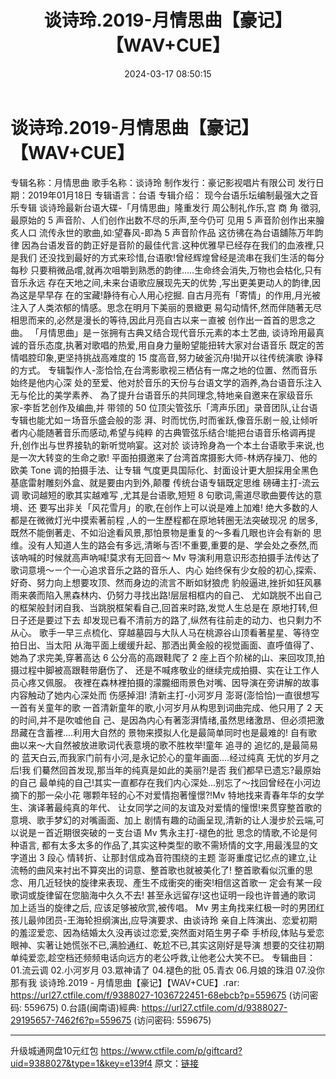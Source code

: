 ﻿---
title: 谈诗玲.2019-月情思曲【豪记】【WAV+CUE】
date: 2024-03-17 08:50:15
categories: 闽南语(台语)
tags: 华语中文
---
# 谈诗玲.2019-月情思曲【豪记】【WAV+CUE】

专辑名称：月情思曲
歌手名称：谈诗玲
制作发行：豪记影视唱片有限公司
发行日期：2019年01月18日
专辑语言：台语
专辑介绍：
现今台语乐坛编制最强大之音乐专辑
谈诗玲最新台语大碟-「月情思曲」隆重发行
周公制礼作乐,宫 商 角 徵羽,最原始的 5 声音阶、人们创作出数不尽的乐声,至今仍可 见用 5 声音阶创作出来膾炙人口
流传永世的歌曲,如:望春风-即為 5 声音阶作品 这彷彿在為台语舖陈万年韵律
因為台语发音的韵正好是音阶的最佳代言.这种优雅早已经存在我们的血液裡,只是我们
还没找到最好的方式来珍惜,台语歌!曾经辉煌曾经是流串在我们生活的每分每秒
只要稍微品嚐,就再次咀嚼到熟悉的韵律.....生命终会消失,万物也会枯化,只有音乐永远 存在天地之间,未来台语歌应展现先天的优势
,写出更美更动人的韵律,因為这是早早存 在的宝藏!静待有心人用心挖掘.
自古月亮有「寄情」的作用,月光被注入了人类浓郁的情感。思念在明月下美丽的景緻更
易勾动情怀,然而伴随著无尽相思而来的,必然是漫长的等待,因此月亮自古以来ㄧ直被 创作出一首首的思念之曲。
「月情思曲」是ㄧ张拥有古典又结合现代音乐元素的本土艺曲,
谈诗玲用最真诚的音乐态度,执著对歌唱的热爱,用自身力量盼望能扭转大家对台语音乐 既定的苦情唱腔印象,更坚持挑战高难度的 15
度高音,努力破釜沉舟!拋开以往传统演歌 诤释的方式。
专辑製作人-澎恰恰,在台湾影歌视三栖佔有一席之地的位置、然而音乐始终是他内心深
处的至爱、他对於音乐的天份与台语文学的涵养,為台语音乐注入无与伦比的美学素养、
為了提升台语音乐的共同理念,特地亲自邀来在家级音乐家-李哲艺创作及编曲,并 带领的 50
位顶尖管弦乐「湾声乐团」录音团队,让台语专辑也能尤如ㄧ场音乐盛会般的澎
湃、时而忧伤,时而雀跃,像音乐剧ㄧ般,让倾听者内心能随著音乐而感动,希望与纯粹
的古典管弦乐结合!能把台语音乐格调再提升,创作出与世界接轨的新听觉响宴。这对於
谈诗玲身為一个本土台语歌手来说,也是一次大转变的生命之歌!
平面拍摄邀来了台湾首席摄影大师-林炳存操刀、他的欧美 Tone 调的拍摄手法、让专辑
气度更具国际化、封面设计更大胆採用全黑色基底雷射雕刻外盒、就是要由内到外,颠覆 传统台语专辑既定思维
磅礡主打-流云调
歌词越短的歌其实越难写 ,尤其是台语歌,短短 8 句歌词,需道尽歌曲要传达的意境、还
要写出非关「风花雪月」的歌,在创作上可以说是难上加难!
绝大多数的人都是在微微灯光中摸索著前程 ,人的一生歷程都在原地转圈无法突破现况
的居多,既然不能倒著走、不如沿途看风景,那怕景物是重复的～多看几眼也许会有新的
思维。没有人知道人生的路会有多远,清晰与否!不重要,重要的是、学会处之泰然,而 该吶喊的时候就高声吶喊!莫求有无回音～
Mv 导演利用意识形态拍摄手法传达了歌词意境～ㄧ个一心追求音乐之路的音乐人、内心
始终保有少女般的初心,探索、好奇、努力向上想要攻顶、然而身边的流言不断如豺狼虎
豹般逼进,挫折如狂风暴雨来袭而陷入黑森林内、仍努力寻找出路!层层相框内的自己、
尤如跳脱不出自己的框架般封闭自我、当跳脱框架看自己,回首来时路,发觉人生总是在 原地打转,但日子还是要过下去
却发现已看不清前方的路了,纵然有往前走的动力、也只剩力不从心。
歌手一早三点梳化、穿越墓园与大队人马在桃源谷山顶看著星星、等待空拍日出、当太阳
从海平面上缓缓升起、那洒出黄金般的视觉画面、直呼值得了、她為了求完美,穿著高达 6 公分高的高跟鞋爬了 2
座上百个阶梯的山、来回攻顶,拍摄过程中脚被高跟鞋带磨伤了、 还是不喊疼敬业的继续完成拍摄、实在让工作人员心疼又佩服。
夜裡在森林裡拍摄的濛朧细雨景色对嘴、因导演在旁讲解的故事内容触动了她内心深处而 伤感掉泪!
清新主打-小河岁月
澎哥(澎恰恰)一直很想写一首有关童年的歌 一首清新童年的歌,小河岁月从构思到词曲完成、他只用了 2 天的时间,并不是吹嘘他自
己、是因為内心有著澎湃情绪,虽然思绪激昂、但必须把激昂藏在含蓄裡....利用大自然的 景物来摸拟人化是最简单同时也是最难的!
自有歌曲以来～大自然被放进歌词代表意境的歌不胜枚举!童年 追寻的 追忆的,是最简易 的
蓝天白云,而我家门前有小河,是永记於心的童年画面....经过纯真 无忧的岁月之后!我 们驀然回首发现,那当年的纯真是如此的美丽?!是否
我们都早已遗忘?最原始的自己 最单纯的自己!其实一直都存在我们内心深处...别忘了～找回曾经在小河边摘下的那一朵小花
哪颗年轻的心不对爱情抱著憧憬?!Mv 特地找来青春年华的女学生、演译著最纯真的年代、
让女同学之间的友谊及对爱情的憧憬!来贯穿整首歌的意境、歌手梦幻的对嘴画面、加上
剧情有趣的动画呈现,清新的让人漫步於云端,可以说是ㄧ首近期很突破的ㄧ支台语 Mv
隽永主打-褪色的批
思念的情歌,不论是何种语言, 都有太多太多的作品了,其实这种类型的歌不需矫情的文字,用最浅显的文字道出 3 段心
情转折、让那封信成為音符围绕的主题 澎哥重度记忆点的建立,让流畅的曲风来衬出不算突出的词意、整首歌也就被美化了!
整首歌看似沉重的思念、用几近轻快的旋律来表现、產生不成衝突的衝突!相信这首歌一 定会有某一段歌词或旋律留在您脑海中久久不去!
甚至永远留存!这也证明一段也许普通的歌词 加上适当的旋律之后, 应该足够被欣赏,被传唱。
Mv 男主角找来红极一时的男团红孩儿最帅团员-王海轮担纲演出,应导演要求、由谈诗玲
亲自上阵演出、恋爱初期的羞涩爱恋、因為结婚太久没再谈过恋爱,突然面对陌生男子牵
手桥段,体贴与爱恋眼神、实著让她慌张不已,满脸通红、乾尬不已,其实这刚好是导演
想要的交往初期单纯爱恋,趁空档还频频电话向远方的老公呼救,让他老公大笑不已。
专辑曲目：
01.流云调
02.小河岁月
03.眾神请了
04.褪色的批
05.青衣
06.月娘的珠泪
07.没你那有我
谈诗玲.2019 - 月情思曲【豪记】【WAV+CUE】.rar: https://url27.ctfile.com/f/9388027-1036722451-68ebcb?p=559675
(访问密码: 559675)
0.台語(闽南语)經典: https://url27.ctfile.com/d/9388027-29195657-7462f6?p=559675
(访问密码: 559675)
**************************
升级城通网盘10元红包 https://www.ctfile.com/p/giftcard?uid=9388027&type=1&key=e139f4
原文：[链接](https://blog.sina.com.cn/s/blog_1647c7e76010314r7.html)